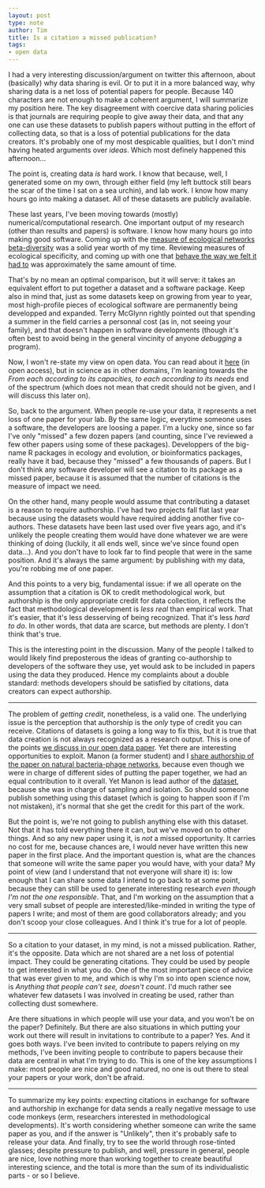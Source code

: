 ```yaml
---
layout: post
type: note
author: Tim
title: Is a citation a missed publication?
tags:
- open data
---
```


I had a very interesting discussion/argument on twitter this afternoon, about
(basically) why data sharing is evil. Or to put it in a more balanced way,
why sharing data is a net loss of potential papers for people. Because 140
characters are not enough to make a coherent argument, I will summarize my
position here. The key disagreement with coercive data sharing policies is that
journals are requiring people to give away their data, and that any one can use
these datasets to publish papers without putting in the effort of collecting
data, so that is a loss of potential publications for the data creators. It's
probably one of my most despicable qualities, but I don't mind having heated
arguments over *ideas*. Which most definely happened this afternoon...

The point is, creating data *is* hard work. I know that because, well, I
generated some on my own, through either field (my left buttock still bears
the scar of the time I sat on a sea urchin), and lab work. I know how many
hours go into making a dataset. All of these datasets are publicly available.

These last years, I've been moving towards (mostly) numerical/computational
research. One important output of my research (other than results and papers)
is software. I know how many hours go into making good software. Coming up
with the [measure of ecological networks beta-diversity][betalink] was a
solid year worth of my time. Reviewing measures of ecological specificity,
and coming up with one that [behave the way we felt it had to][spe] was
approximately the same amount of time.

That's by no mean an optimal comparison, but it will serve: it takes an
equivalent effort to put together a dataset and a software package. Keep also
in mind that, just as some datasets keep on growing from year to year, most
high-profile pieces of ecological software are permanently being developped
and expanded. Terry McGlynn rightly pointed out that spending a summer in
the field carries a personnal cost (as in, not seeing your family), and that
doesn't happen in software developments (though it's often best to avoid
being in the general vincinity of anyone *debugging* a program).

Now, I won't re-state my view on open data. You can read about it [here][iee]
(in open access), but in science as in other domains, I'm leaning towards
the *From each according to its capacities, to each according to its needs*
end of the spectrum (which does not mean that credit should not be given,
and I will discuss this later on).

So, back to the argument. When people re-use your data, it represents a net
loss of one paper for your lab. By the same logic, everytime someone uses a
software, the developers are loosing a paper. I'm a lucky one, since so far
I've only "missed" a few dozen papers (and counting, since I've reviewed a
few other papers using some of these packages). Developpers of the big-name
R packages in ecology and evolution, or bioinformatics packages, really have
it bad, because they "missed" a few thousands of papers. But I don't think
any software developer will see a citation to its package as a missed paper,
because it is assumed that the number of citations is the measure of impact
we need.

On the other hand, many people would assume that contributing a dataset is a
reason to require authorship. I've had two projects fall flat last year because
using the datasets would have required adding another five co-authors. These
datasets have been last used over five years ago, and it's unlikely the people
creating them would have done whatever we are were thinking of doing (luckily,
it all ends well, since we've since found open data...). And you don't have
to look far to find people that were in the same position. And it's always
the same argument: by publishing with my data, you're robbing me of one paper.

And this points to a very big, fundamental issue: if we all operate on the
assumption that a citation is OK to credit methodological work, but authorship
is the only appropriate credit for data collection, it reflects the fact
that methodological development is *less real* than empirical work. That
it's easier, that it's less desserving of being recognized. That it's less
*hard to do*. In other words, that data are scarce, but methods are plenty. I
don't think that's true.

This is the interesting point in the discussion. Many of the people I talked
to would likely find preposterous the ideas of granting co-authorship to
developers of the software they use, yet would ask to be included in papers
using the data they produced. Hence my complaints about a double standard:
methods developers should be satisfied by citations, data creators can
expect authorship.

---

The problem of *getting credit*, nonetheless, is a valid one. The underlying
issue is the perception that authorship is the *only* type of credit you can
receive. Citations of datasets is going a long way to fix this, but it is
true that data creation is not always recognized as a research output. This
is one of the points [we discuss in our open data paper][iee]. Yet there
are interesting opportunities to exploit. Manon (a former student) and I
[share authorship of the paper on natural bacteria-phage networks][ecolproc],
because even though we were in charge of different sides of putting the
paper together, we had an equal contribution to it overall. Yet Manon is
lead author of the [dataset][figep], because she was in charge of sampling
and isolation. So should someone publish something using this dataset (which
is going to happen soon if I'm not mistaken), it's normal that she get the
credit for this part of the work.

But the point is, we're not going to publish anything else with this
dataset. Not that it has told everything there it can, but we've moved on to
other things. And so any new paper using it, is *not* a missed opportunity. It
carries no cost for me, because chances are, I would never have written
this new paper in the first place. And the important question is, what are
the chances that someone will write the same paper you would have, with your
data? My point of view (and I understand that not everyone will share it) is:
low enough that I can share some data I intend to go back to at some point,
because they can still be used to generate interesting research *even though
I'm not the one responsible*. That, and I'm working on the assumption that
a very small subset of people are interested/like-minded in writing the type
of papers I write; and most of them are good collaborators already; and you
don't scoop your close colleagues. And I think it's true for a lot of people.

---

So a citation to your dataset, in my mind, is not a missed publication. Rather,
it's the opposite. Data which are not shared are a net loss of potential
impact. They could be generating citations. They could be used by people to
get interested in what you do. One of the most important piece of advice
that was ever given to me, and which is why I'm so into open science now,
is *Anything that people can't see, doesn't count*. I'd much rather see
whatever few datasets I was involved in creating be used, rather than
collecting dust somewhere.

Are there situations in which people will use your data, and you won't be on
the paper? Definitely. But there are also situations in which putting your
work out there will result in invitations to contribute to a paper? Yes. And
it goes both ways. I've been invited to contribute to papers relying on my
methods, I've been inviting people to contribute to papers because their data
are central in what I'm trying to do. This is one of the key assumptions I
make: most people are nice and good natured, no one is out there to steal
your papers or your work, don't be afraid.

---

To summarize my key points: expecting citations in exchange for software and
authorship in exchange for data sends a really negative message to use code
monkeys (erm, researchers interested in methodological developments). It's
worth considering whether someone can write the same paper as you, and if
the answer is "Unlikely", then it's probably safe to release your data. And
finally, try to see the world through rose-tinted glasses; despite pressure
to publish, and well, pressure in general, people are nice, love nothing
more than working together to create beautiful interesting science, and the
total is more than the sum of its individualistic parts - or so I believe.


[betalink]: http://onlinelibrary.wiley.com/doi/10.1111/ele.12002/abstract
[spe]: http://onlinelibrary.wiley.com/doi/10.1111/j.2041-210X.2011.00174.x/abstract
[iee]: http://library.queensu.ca/ojs/index.php/IEE/article/view/4632
[ecolproc]: http://www.ecologicalprocesses.com/content/2/1/13
[figep]: http://figshare.com/articles/Phage_bacteria_networks_isolated_in_soil/696102
